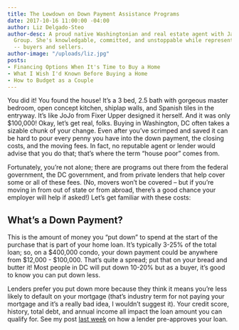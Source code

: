 ```yaml
---
title: The Lowdown on Down Payment Assistance Programs
date: 2017-10-16 11:00:00 -04:00
author: Liz Delgado-Steo
author-desc: A proud native Washingtonian and real estate agent with Jason Martin
  Group. She's knowledgable, committed, and unstoppable while representing her clients
  -- buyers and sellers.
author-image: "/uploads/liz.jpg"
posts:
- Financing Options When It's Time to Buy a Home
- What I Wish I'd Known Before Buying a Home
- How to Budget as a Couple
---
```


You did it! You found the house! It’s a 3 bed, 2.5 bath with gorgeous master bedroom, open concept kitchen, shiplap walls, and Spanish tiles in the entryway. It’s like JoJo from Fixer Upper designed it herself. And it was only $100,000! Okay, let’s get real, folks. Buying in Washington, DC often takes a sizable chunk of your change. Even after you’ve scrimped and saved it can be hard to pour every penny you have into the down payment, the closing costs, and the moving fees. In fact, no reputable agent or lender would advise that you do that; that’s where the term “house poor” comes from.

Fortunately, you’re not alone; there are programs out there from the federal government, the DC government, and from private lenders that help cover some or all of these fees. (No, movers won’t be covered – but if you’re moving in from out of state or from abroad, there’s a good chance your employer will help if asked!) Let’s get familiar with these costs:

## What’s a Down Payment?

This is the amount of money you “put down” to spend at the start of the purchase that is part of your home loan. It’s typically 3-25% of the total loan; so, on a $400,000 condo, your down payment could be anywhere from $12,000 - $100,000. That’s quite a spread; put that on your bread and butter it! Most people in DC will put down 10-20% but as a buyer, it’s good to know you can put down less.

Lenders prefer you put down more because they think it means you’re less likely to default on your mortgage (that’s industry term for not paying your mortgage and it’s a really bad idea, I wouldn’t suggest it).  Your credit score, history, total debt, and annual income all impact the loan amount you can qualify for. See my post [last week](https://www.maggiegermano.com/blog/financing-options-when-its-time-to-buy/) on how a lender pre-approves your loan.